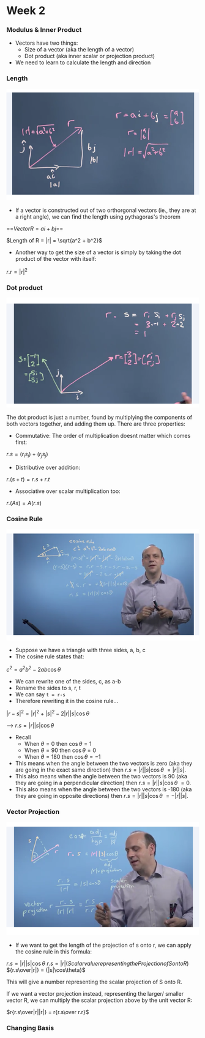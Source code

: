 # Week 2 

### Modulus & Inner Product 

* Vectors have two things:
	* Size of a vector (aka the length of a vector) 
	* Dot product (aka inner scalar or projection product) 
* We need to learn to calculate the length and direction   

### Length 

![Lecture 2](imgs/w2_lecture_1.png)

* If a vector is constructed out of two orthorgonal vectors (ie., they are at a right angle), we can find the length using pythagoras's theorem 

==$Vector R = ai + bj$==

$Length of R = |r| = \sqrt{a^2 + b^2}$

* Another way to get the size of a vector is simply by taking the dot product of the vector with itself: 

$r.r = |r|^2$

### Dot product 

![Lecture 2](imgs/w2_lecture_2.png)

The dot product is just a number, found by multiplying the components of both vectors together, and adding them up. There are three properties:

* Commutative: The order of multiplication doesnt matter which comes first:

$r . s = (r_i s_i) + (r_j s_j)$

* Distributive over addition:

$r . (s+t) = r.s + r.t$

* Associative over scalar multiplication too: 

$r.(As) = A(r.s)$ 

### Cosine Rule

![Lecture 2](imgs/w2_lecture_3.png)

* Suppose we have a triangle with three sides, a, b, c 
* The cosine rule states that: 

$c^2 = a^2 b^2 - 2ab\cos\theta$ 

* We can rewrite one of the sides, c, as a-b 
* Rename the sides to s, r, t 
* We can say `t = r-s`
* Therefore rewriting it in the cosine rule... 

$|r-s|^2 = |r|^2 + |s|^2 - 2|r||s|\cos\theta$

--> $r.s = |r||s|\cos\theta$ 

* Recall
	* When $\theta = 0$ then $\cos\theta = 1$
	* When $\theta = 90$ then $\cos\theta = 0$
	* When $\theta = 180$ then $\cos\theta = -1$
* This means when the angle between the two vectors is zero (aka they are going in the exact same direction) then $r.s = |r||s|\cos\theta\ = |r||s|$.  
* This also means when the angle between the two vectors is 90 (aka they are going in a perpendicular direction) then $r.s = |r||s|\cos\theta\ = 0$.
* This also means when the angle between the two vectors is -180 (aka they are going in opposite directions) then $r.s = |r||s|\cos\theta\ = -|r||s|$.

### Vector Projection

![Lecture 2](imgs/w2_lecture_4.png)

* If we want to get the length of the projection of s onto r, we can apply the cosine rule in this formula:

$r.s = |r||s|\cos\theta$
$r.s = |r|(Scalar value representing the Projection of S onto R)$
${r.s\over|r|} = {|s|\cos\theta}$

This will give a number representing the scalar projection of S onto R. 

If we want a vector projection instead, representing the larger/ smaller vector R, we can multiply the scalar projection above by the unit vector R: 

$r{r.s\over|r||r|} = r{r.s\over r.r}$

### Changing Basis

